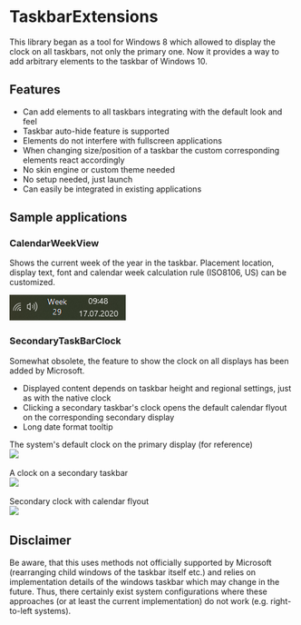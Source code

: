 # TaskbarExtensions

This library began as a tool for Windows 8 which allowed to display the clock on all taskbars, not only the primary one.
Now it provides a way to add arbitrary elements to the taskbar of Windows 10.

## Features

- Can add elements to all taskbars integrating with the default look and feel
- Taskbar auto-hide feature is supported
- Elements do not interfere with fullscreen applications
- When changing size/position of a taskbar the custom corresponding elements react accordingly
- No skin engine or custom theme needed
- No setup needed, just launch
- Can easily be integrated in existing applications

## Sample applications

### CalendarWeekView
Shows the current week of the year in the taskbar. Placement location, display text, font and calendar week calculation rule (ISO8106, US) can be customized.

![Screenshot of calendar week display in taskbar](doc/screenshot_calendarweekview.png)

### SecondaryTaskBarClock
Somewhat obsolete, the feature to show the clock on all displays has been added by Microsoft.
- Displayed content depends on taskbar height and regional settings, just as with the native clock
- Clicking a secondary taskbar's clock opens the default calendar flyout on the corresponding secondary display
- Long date format tooltip

The system's default clock on the primary display (for reference) <br/>
<a href="https://cloud.githubusercontent.com/assets/3481307/16447704/112f7932-3dee-11e6-8e8c-70b65d75b27a.png" target="_blank">
<img src="https://cloud.githubusercontent.com/assets/3481307/16447704/112f7932-3dee-11e6-8e8c-70b65d75b27a.png" /> </a>

A clock on a secondary taskbar <br/>
<a href="https://cloud.githubusercontent.com/assets/3481307/16447703/112b1978-3dee-11e6-8c0c-1f9cdd54c048.png" target="_blank">
<img src="https://cloud.githubusercontent.com/assets/3481307/16447703/112b1978-3dee-11e6-8c0c-1f9cdd54c048.png" /> </a>

Secondary clock with calendar flyout <br/>
<a href="https://cloud.githubusercontent.com/assets/3481307/16447705/11427794-3dee-11e6-8a83-727006e42d1f.png" target="_blank">
<img src="https://cloud.githubusercontent.com/assets/3481307/16447705/11427794-3dee-11e6-8a83-727006e42d1f.png" /> </a>

## Disclaimer

Be aware, that this uses methods not officially supported by Microsoft (rearranging child windows of the taskbar itself etc.) and relies on implementation details of the windows taskbar which may change in the future. Thus, there certainly exist system configurations where these approaches (or at least the current implementation) do not work (e.g. right-to-left systems).
